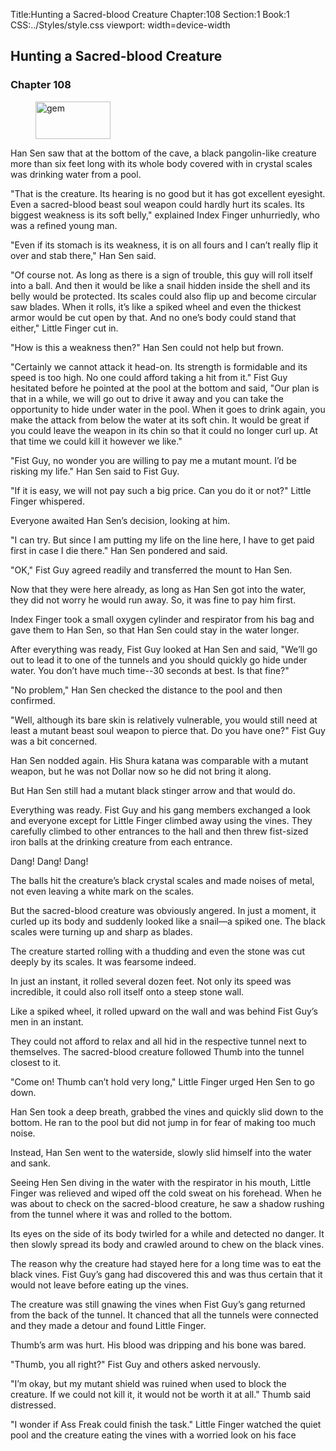 Title:Hunting a Sacred-blood Creature 
Chapter:108 
Section:1 
Book:1 
CSS:../Styles/style.css 
viewport: width=device-width
  
## Hunting a Sacred-blood Creature
### Chapter 108 
<figure>
	<img src="../Images/gem.gif" alt="gem" id="gem" width="120" height="60" />
</figure>
  

  
  Han Sen saw that at the bottom of the cave, a black pangolin-like creature more than six feet long with its whole body covered with in crystal scales was drinking water from a pool.

"That is the creature. Its hearing is no good but it has got excellent eyesight. Even a sacred-blood beast soul weapon could hardly hurt its scales. Its biggest weakness is its soft belly," explained Index Finger unhurriedly, who was a refined young man.

"Even if its stomach is its weakness, it is on all fours and I can’t really flip it over and stab there," Han Sen said.

"Of course not. As long as there is a sign of trouble, this guy will roll itself into a ball. And then it would be like a snail hidden inside the shell and its belly would be protected. Its scales could also flip up and become circular saw blades. When it rolls, it’s like a spiked wheel and even the thickest armor would be cut open by that. And no one’s body could stand that either," Little Finger cut in.

"How is this a weakness then?" Han Sen could not help but frown.

"Certainly we cannot attack it head-on. Its strength is formidable and its speed is too high. No one could afford taking a hit from it." Fist Guy hesitated before he pointed at the pool at the bottom and said, "Our plan is that in a while, we will go out to drive it away and you can take the opportunity to hide under water in the pool. When it goes to drink again, you make the attack from below the water at its soft chin. It would be great if you could leave the weapon in its chin so that it could no longer curl up. At that time we could kill it however we like."

"Fist Guy, no wonder you are willing to pay me a mutant mount. I’d be risking my life." Han Sen said to Fist Guy.

"If it is easy, we will not pay such a big price. Can you do it or not?" Little Finger whispered.

Everyone awaited Han Sen’s decision, looking at him.

"I can try. But since I am putting my life on the line here, I have to get paid first in case I die there." Han Sen pondered and said.

"OK," Fist Guy agreed readily and transferred the mount to Han Sen.

Now that they were here already, as long as Han Sen got into the water, they did not worry he would run away. So, it was fine to pay him first.

Index Finger took a small oxygen cylinder and respirator from his bag and gave them to Han Sen, so that Han Sen could stay in the water longer.

After everything was ready, Fist Guy looked at Han Sen and said, "We’ll go out to lead it to one of the tunnels and you should quickly go hide under water. You don’t have much time--30 seconds at best. Is that fine?"

"No problem," Han Sen checked the distance to the pool and then confirmed.

"Well, although its bare skin is relatively vulnerable, you would still need at least a mutant beast soul weapon to pierce that. Do you have one?" Fist Guy was a bit concerned.

Han Sen nodded again. His Shura katana was comparable with a mutant weapon, but he was not Dollar now so he did not bring it along.

But Han Sen still had a mutant black stinger arrow and that would do.

Everything was ready. Fist Guy and his gang members exchanged a look and everyone except for Little Finger climbed away using the vines. They carefully climbed to other entrances to the hall and then threw fist-sized iron balls at the drinking creature from each entrance.

Dang! Dang! Dang!

The balls hit the creature’s black crystal scales and made noises of metal, not even leaving a white mark on the scales.

But the sacred-blood creature was obviously angered. In just a moment, it curled up its body and suddenly looked like a snail—a spiked one. The black scales were turning up and sharp as blades.

The creature started rolling with a thudding and even the stone was cut deeply by its scales. It was fearsome indeed.

In just an instant, it rolled several dozen feet. Not only its speed was incredible, it could also roll itself onto a steep stone wall.

Like a spiked wheel, it rolled upward on the wall and was behind Fist Guy’s men in an instant.

They could not afford to relax and all hid in the respective tunnel next to themselves. The sacred-blood creature followed Thumb into the tunnel closest to it.

"Come on! Thumb can’t hold very long," Little Finger urged Hen Sen to go down.

Han Sen took a deep breath, grabbed the vines and quickly slid down to the bottom. He ran to the pool but did not jump in for fear of making too much noise.

Instead, Han Sen went to the waterside, slowly slid himself into the water and sank.

Seeing Hen Sen diving in the water with the respirator in his mouth, Little Finger was relieved and wiped off the cold sweat on his forehead. When he was about to check on the sacred-blood creature, he saw a shadow rushing from the tunnel where it was and rolled to the bottom.

Its eyes on the side of its body twirled for a while and detected no danger. It then slowly spread its body and crawled around to chew on the black vines.

The reason why the creature had stayed here for a long time was to eat the black vines. Fist Guy’s gang had discovered this and was thus certain that it would not leave before eating up the vines.

The creature was still gnawing the vines when Fist Guy’s gang returned from the back of the tunnel. It chanced that all the tunnels were connected and they made a detour and found Little Finger.

Thumb’s arm was hurt. His blood was dripping and his bone was bared.

"Thumb, you all right?" Fist Guy and others asked nervously.

"I’m okay, but my mutant shield was ruined when used to block the creature. If we could not kill it, it would not be worth it at all." Thumb said distressed.

"I wonder if Ass Freak could finish the task." Little Finger watched the quiet pool and the creature eating the vines with a worried look on his face
